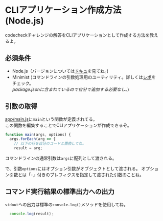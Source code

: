 # CLIアプリケーション作成方法 (Node.js)

codecheckチャレンジの解答をCLIアプリケーションとして作成する方法を教えるよ。

## 必須条件

- Node.js（バージョンについては[ドキュ](https://code-check.github.io/docs/ja/reference_users/#serverside-language-and-tool-versions)を見てね。)
- Minimist (コマンドラインの引数処理用のユーティリティ。詳しくは[レポ](https://github.com/substack/minimist)をチェック。  
  *package.jsonに含まれているので自分で追加する必要なし。*)

## 引数の取得

[app/main.js](app/main.js)に`main`という関数が定義されてる。  
この関数を編集することでCLIアプリケーションが作成できるぞ。

``` js
function main(args, options) {
  args.forEach(arg => {
    // 以下の行を自分のコードと置換してね。
    result = arg;
```

コマンドラインの通常引数は`args`に配列として渡される。  

で、引数`options`にはオプション引数がオブジェクトとして渡される。
オプション引数とは「-」付きのプレフィクスを指定して渡された引数のことね。

## コマンド実行結果の標準出力への出力
`stdout`への出力は標準の`console.log()`メソッドを使用してね。

``` js
  console.log(result);
```
